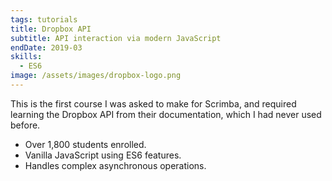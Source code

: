 ```yaml
---
tags: tutorials
title: Dropbox API
subtitle: API interaction via modern JavaScript
endDate: 2019-03
skills:
  - ES6
image: /assets/images/dropbox-logo.png
---
```


This is the first course I was asked to make for Scrimba, and required learning the Dropbox API from their documentation, which I had never used before.

- Over 1,800 students enrolled.
- Vanilla JavaScript using ES6 features.
- Handles complex asynchronous operations.
